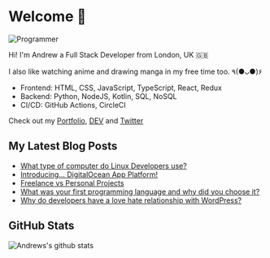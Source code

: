 # Welcome 👋

![Programmer](https://res.cloudinary.com/d74fh3kw/image/upload/v1594399766/github_x15mfs.jpg 'Programmer')

Hi! I'm Andrew a Full Stack Developer from London, UK 🇬🇧

I also like watching anime and drawing manga in my free time too. ٩(●ᴗ●)۶

- Frontend: HTML, CSS, JavaScript, TypeScript, React, Redux
- Backend: Python, NodeJS, Kotlin, SQL, NoSQL
- CI/CD: GitHub Actions, CircleCI

Check out my [Portfolio](https://andrewbaisden.com/ "Andrew Baisden's Portfolio"), [DEV](https://dev.to/andrewbaisden "Andrew Baisden's DEV") and [Twitter](https://twitter.com/andrewbaisden "Andrew Baisden's Twitter")

## My Latest Blog Posts

<!-- BLOG-POST-LIST:START -->
- [What type of computer do Linux Developers use?](https://dev.to/andrewbaisden/what-type-of-computer-do-linux-developers-use-2eob)
- [Introducing... DigitalOcean App Platform!](https://dev.to/andrewbaisden/introducing-digitalocean-app-platform-28di)
- [Freelance vs Personal Projects](https://dev.to/andrewbaisden/freelance-vs-personal-projects-435b)
- [What was your first programming language and why did you choose it?](https://dev.to/andrewbaisden/what-was-your-first-programming-language-and-why-did-you-choose-it-3ioa)
- [Why do developers have a love hate relationship with WordPress?](https://dev.to/andrewbaisden/why-do-developers-have-a-love-hate-relationship-with-wordpress-3kl1)
<!-- BLOG-POST-LIST:END -->

## GitHub Stats

![Andrews's github stats](https://github-readme-stats.vercel.app/api?username=andrewbaisden&show_icons=true&theme=tokyonight)
